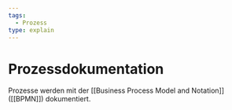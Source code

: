 ```yaml
---
tags:
  - Prozess
type: explain
---
```

# Prozessdokumentation

Prozesse werden mit der [[Business Process Model and Notation]] ([[BPMN]]) dokumentiert.